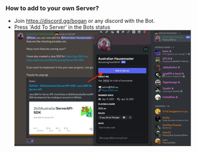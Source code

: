 ### How to add to your own Server?

* Join https://discord.gg/bogan or any discord with the Bot.
* Press 'Add To Server' in the Bots status ![img.png](src/main/resources/add_to_server.png)

